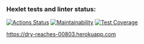 ### Hexlet tests and linter status:
[![Actions Status](https://github.com/yAmsky1/python-project-lvl4/workflows/hexlet-check/badge.svg)](https://github.com/yAmsky1/python-project-lvl4/actions)
[![Maintainability](https://api.codeclimate.com/v1/badges/b4a10a79be8b3aeeaa53/maintainability)](https://codeclimate.com/github/yAmsky1/python-project-lvl4/maintainability)
[![Test Coverage](https://api.codeclimate.com/v1/badges/b4a10a79be8b3aeeaa53/test_coverage)](https://codeclimate.com/github/yAmsky1/python-project-lvl4/test_coverage)


https://dry-reaches-00803.herokuapp.com